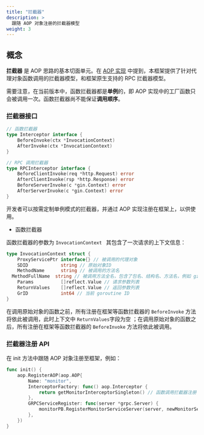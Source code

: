 ```yaml
---
title: "拦截器"
description: >
  跟随 AOP 对象注册的拦截器模型
weight: 3
---
```


## 概念

**拦截器** 是 AOP 思路的基本切面单元。在 [AOP 实现](../aop_impl) 中提到，本框架提供了针对代理对象函数调用的拦截器模型，和框架原生支持的 RPC 拦截器模型。 

需要注意，在当前版本中，函数拦截器都是**单例**的，即 AOP 实现中的工厂函数只会被调用一次。函数拦截器尚不能保证**调用顺序**。

### 拦截器接口

```go
// 函数拦截器
type Interceptor interface {
	BeforeInvoke(ctx *InvocationContext)
	AfterInvoke(ctx *InvocationContext)
}

// RPC 调用拦截器
type RPCInterceptor interface {
	BeforeClientInvoke(req *http.Request) error
	AfterClientInvoke(rsp *http.Response) error
	BeforeServerInvoke(c *gin.Context) error
	AfterServerInvoke(c *gin.Context) error
}
```

开发者可以按需定制单例模式的拦截器，并通过 AOP 实现注册在框架上，以供使用。

- 函数拦截器

函数拦截器的参数为 `InvocationContext ` 其包含了一次请求的上下文信息：

```go
type InvocationContext struct {
	ProxyServicePtr interface{} // 被调用的代理对象
	SDID            string // 原始对象ID
	MethodName      string // 被调用的方法名
  MethodFullName  string // 被调用方法全名，包含了包名、结构名、方法名，例如 github.com/alibaba/ioc-golang/test.(*App).Run
	Params          []reflect.Value // 请求参数列表
	ReturnValues    []reflect.Value // 返回参数列表
	GrID            int64 // 当前 goroutine ID
}
```

在调用原始对象的函数之前，所有注册在框架等函数拦截器的 `BeforeInvoke` 方法将依此被调用，此时上下文中 `ReturnValues`字段为空 ；在调用原始对象的函数之后，所有注册在框架等函数拦截器的 `BeforeInvoke` 方法将依此被调用。

### 拦截器注册 API

在 init 方法中跟随 AOP 对象注册至框架，例如：

```go
func init() {
	aop.RegisterAOP(aop.AOP{
		Name: "monitor",
		InterceptorFactory: func() aop.Interceptor {
			return getMonitorInterceptorSingleton() // 函数调用拦截器注册
		},
		GRPCServiceRegister: func(server *grpc.Server) {
			monitorPB.RegisterMonitorServiceServer(server, newMonitorService())
		},
	})
}
```



